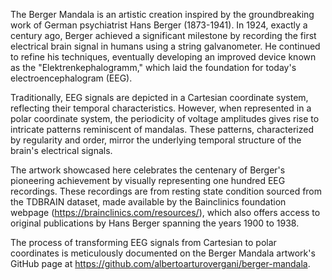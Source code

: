 The Berger Mandala is an artistic creation inspired by the groundbreaking work of German psychiatrist Hans Berger (1873-1941). In 1924, exactly a century ago, Berger achieved a significant milestone by recording the first electrical brain signal in humans using a string galvanometer. He continued to refine his techniques, eventually developing an improved device known as the "Elektrenkephalogramm," which laid the foundation for today's electroencephalogram (EEG).

Traditionally, EEG signals are depicted in a Cartesian coordinate system, reflecting their temporal characteristics. However, when represented in a polar coordinate system, the periodicity of voltage amplitudes gives rise to intricate patterns reminiscent of mandalas. These patterns, characterized by regularity and order, mirror the underlying temporal structure of the brain's electrical signals.

The artwork showcased here celebrates the centenary of Berger's pioneering achievement by visually representing one hundred EEG recordings. These recordings are from resting state condition sourced from the TDBRAIN dataset, made available by the Bainclinics foundation webpage (https://brainclinics.com/resources/), which also offers access to original publications by Hans Berger spanning the years 1900 to 1938.

The process of transforming EEG signals from Cartesian to polar coordinates is meticulously documented on the Berger Mandala artwork's GitHub page at https://github.com/albertoarturovergani/berger-mandala.
